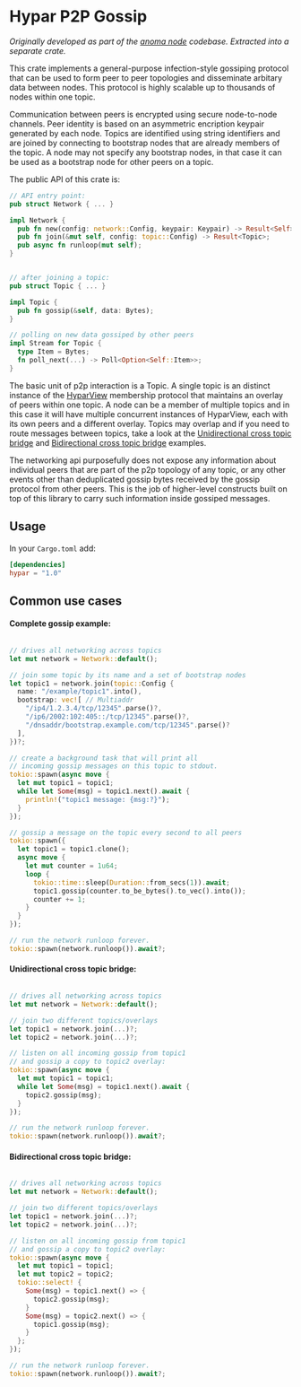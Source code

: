 # Hypar P2P Gossip

_Originally developed as part of the [anoma node](https://github.com/karim-agha/anoma-alpha) codebase. Extracted into a separate crate._

This crate implements a general-purpose infection-style gossiping protocol that can be used to form peer to peer topologies and disseminate arbitary data between nodes. This protocol is highly scalable up to thousands of nodes within one topic. 

Communication between peers is encrypted using secure node-to-node channels. Peer identity is based on an asymmetric encription keypair generated by each node. Topics are identified using string identifiers and are joined by connecting to bootstrap nodes that are already members of the topic. A node may not specify any bootstrap nodes, in that case it can be used as a bootstrap node for other peers on a topic.

The public API of this crate is:

```rust
// API entry point:
pub struct Network { ... }

impl Network {
  pub fn new(config: network::Config, keypair: Keypair) -> Result<Self>;
  pub fn join(&mut self, config: topic::Config) -> Result<Topic>;
  pub async fn runloop(mut self);
}


// after joining a topic:
pub struct Topic { ... }

impl Topic {
  pub fn gossip(&self, data: Bytes); 
}

// polling on new data gossiped by other peers
impl Stream for Topic {
  type Item = Bytes;
  fn poll_next(...) -> Poll<Option<Self::Item>>;
}

```

The basic unit of p2p interaction is a Topic. A single topic is an distinct instance of the [HyparView](https://asc.di.fct.unl.pt/~jleitao/pdf/dsn07-leitao.pdf) membership protocol that maintains an overlay of peers within one topic. A node can be a member of multiple topics and in this case it will have multiple concurrent instances of HyparView, each with its own peers and a different overlay. Topics may overlap and if you need to route messages between topics, take a look at the [Unidirectional cross topic bridge](#unidirectional-cross-topic-bridge) and [Bidirectional cross topic bridge](#bidirectional-cross-topic-bridge) examples.

The networking api purposefully does not expose any information about individual peers that are part of the p2p topology of any topic, or any other events other than deduplicated gossip bytes received by the gossip protocol from other peers. This is the job of higher-level constructs built on top of this library to carry such information inside gossiped messages.

## Usage
In your `Cargo.toml` add:

```toml
[dependencies]
hypar = "1.0"
```

## Common use cases

#### Complete gossip example:

```rust

// drives all networking across topics
let mut network = Network::default();

// join some topic by its name and a set of bootstrap nodes
let topic1 = network.join(topic::Config {
  name: "/example/topic1".into(),
  bootstrap: vec![ // Multiaddr
    "/ip4/1.2.3.4/tcp/12345".parse()?,
    "/ip6/2002:102:405::/tcp/12345".parse()?,
    "/dnsaddr/bootstrap.example.com/tcp/12345".parse()?
  ], 
})?;

// create a background task that will print all
// incoming gossip messages on this topic to stdout.
tokio::spawn(async move {
  let mut topic1 = topic1;
  while let Some(msg) = topic1.next().await {
    println!("topic1 message: {msg:?}");
  }
});

// gossip a message on the topic every second to all peers
tokio::spawn({
  let topic1 = topic1.clone();
  async move {
    let mut counter = 1u64;
    loop {
      tokio::time::sleep(Duration::from_secs(1)).await;
      topic1.gossip(counter.to_be_bytes().to_vec().into());
      counter += 1;
    }
  }
});

// run the network runloop forever.
tokio::spawn(network.runloop()).await?;

```

#### Unidirectional cross topic bridge:

```rust

// drives all networking across topics
let mut network = Network::default();

// join two different topics/overlays
let topic1 = network.join(...)?;
let topic2 = network.join(...)?;

// listen on all incoming gossip from topic1
// and gossip a copy to topic2 overlay:
tokio::spawn(async move {
  let mut topic1 = topic1;
  while let Some(msg) = topic1.next().await {
    topic2.gossip(msg);
  }
});

// run the network runloop forever.
tokio::spawn(network.runloop()).await?;

```

#### Bidirectional cross topic bridge:

```rust

// drives all networking across topics
let mut network = Network::default();

// join two different topics/overlays
let topic1 = network.join(...)?;
let topic2 = network.join(...)?;

// listen on all incoming gossip from topic1
// and gossip a copy to topic2 overlay:
tokio::spawn(async move {
  let mut topic1 = topic1;
  let mut topic2 = topic2;
  tokio::select! {
    Some(msg) = topic1.next() => {
      topic2.gossip(msg);
    }
    Some(msg) = topic2.next() => {
      topic1.gossip(msg);
    }
  };
});

// run the network runloop forever.
tokio::spawn(network.runloop()).await?;

```
